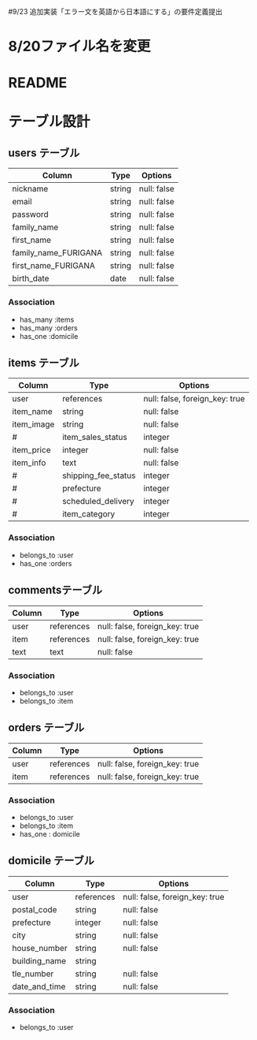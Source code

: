 #9/23 追加実装「エラー文を英語から日本語にする」の要件定義提出

# 8/20ファイル名を変更

# README
# テーブル設計

## users テーブル

| Column               | Type   | Options     |
| -------------------- | ------ | ----------- |
| nickname             | string | null: false |
| email                | string | null: false |
| password             | string | null: false |
| family_name          | string | null: false |
| first_name           | string | null: false |
| family_name_FURIGANA | string | null: false |
| first_name_FURIGANA  | string | null: false |
| birth_date           | date   | null: false |

### Association

- has_many :items
- has_many :orders
- has_one :domicile

## items テーブル

| Column               | Type       | Options     |
| -------------------- | ---------  | ----------- |
| user                 | references | null: false, foreign_key: true |
| item_name            | string     | null: false |
| item_image           | string     | null: false |
# | item_sales_status    | integer    | null: false |
| item_price           | integer    | null: false |
| item_info            | text       | null: false |
# | shipping_fee_status  | integer    | null: false |
# | prefecture           | integer    | null: false |
# | scheduled_delivery   | integer    | null: false |
# | item_category        | integer    | null: false |

### Association

- belongs_to :user
- has_one :orders

## commentsテーブル

| Column | Type       | Options     |
| ------ | ---------- | ----------- |
| user   | references | null: false, foreign_key: true |
| item   | references | null: false, foreign_key: true |
| text   | text       | null: false |

### Association

- belongs_to :user
- belongs_to :item

## orders テーブル

| Column | Type       | Options     |
| ------ | ---------- | ----------- |
| user   | references | null: false, foreign_key: true |
| item   | references | null: false, foreign_key: true |

### Association

- belongs_to :user
- belongs_to :item
- has_one : domicile

## domicile テーブル

| Column          | Type    | Options     |
| --------------- | ------- | ----------- |
| user             | references | null: false, foreign_key: true |
| postal_code     | string  | null: false |
| prefecture      | integer | null: false |
| city            | string  | null: false |
| house_number    | string  | null: false |
| building_name   | string  |
| tle_number      | string  | null: false |
| date_and_time   | string  | null: false |

### Association

- belongs_to :user
